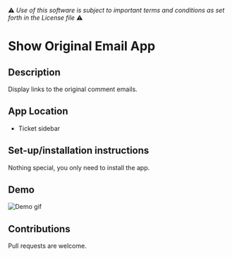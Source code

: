 :warning: *Use of this software is subject to important terms and conditions as set forth in the License file* :warning:

# Show Original Email App

## Description
Display links to the original comment emails.

## App Location

* Ticket sidebar

## Set-up/installation instructions

Nothing special, you only need to install the app.

## Demo

![Demo gif](http://cl.ly/image/3J1q2247141Y/show_email_app.gif)

## Contributions

Pull requests are welcome.
